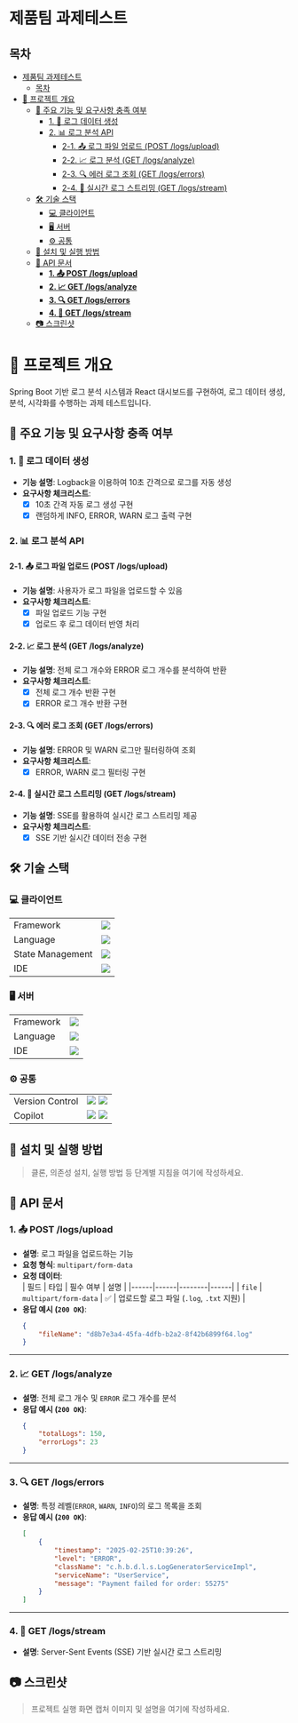 # 제품팀 과제테스트

## 목차

- [제품팀 과제테스트](#제품팀-과제테스트)
  - [목차](#목차)
- [🚀 프로젝트 개요](#-프로젝트-개요)
  - [📌 주요 기능 및 요구사항 충족 여부](#-주요-기능-및-요구사항-충족-여부)
    - [1. 📝 로그 데이터 생성](#1--로그-데이터-생성)
    - [2. 📊 로그 분석 API](#2--로그-분석-api)
      - [2-1. 📤 로그 파일 업로드 (POST /logs/upload)](#2-1--로그-파일-업로드-post-logsupload)
      - [2-2. 📈 로그 분석 (GET /logs/analyze)](#2-2--로그-분석-get-logsanalyze)
      - [2-3. 🔍 에러 로그 조회 (GET /logs/errors)](#2-3--에러-로그-조회-get-logserrors)
      - [2-4. 🔄 실시간 로그 스트리밍 (GET /logs/stream)](#2-4--실시간-로그-스트리밍-get-logsstream)
  - [🛠 기술 스택](#-기술-스택)
    - [💻 클라이언트](#-클라이언트)
    - [🖥 서버](#-서버)
    - [⚙️ 공통](#️-공통)
  - [🚀 설치 및 실행 방법](#-설치-및-실행-방법)
  - [📌 API 문서](#-api-문서)
    - [**1. 📤 POST /logs/upload**](#1--post-logsupload)
    - [**2. 📈 GET /logs/analyze**](#2--get-logsanalyze)
    - [**3. 🔍 GET /logs/errors**](#3--get-logserrors)
    - [**4. 🔄 GET /logs/stream**](#4--get-logsstream)
  - [📷 스크린샷](#-스크린샷)

# 🚀 프로젝트 개요

Spring Boot 기반 로그 분석 시스템과 React 대시보드를 구현하여, 로그 데이터 생성, 분석, 시각화를 수행하는 과제 테스트입니다.

## 📌 주요 기능 및 요구사항 충족 여부

### 1. 📝 로그 데이터 생성

-   **기능 설명**: Logback을 이용하여 10초 간격으로 로그를 자동 생성
-   **요구사항 체크리스트**:
    -   [x] 10초 간격 자동 로그 생성 구현
    -   [x] 랜덤하게 INFO, ERROR, WARN 로그 출력 구현

### 2. 📊 로그 분석 API

#### 2-1. 📤 로그 파일 업로드 (POST /logs/upload)

-   **기능 설명**: 사용자가 로그 파일을 업로드할 수 있음
-   **요구사항 체크리스트**:
    -   [x] 파일 업로드 기능 구현
    -   [x] 업로드 후 로그 데이터 반영 처리

#### 2-2. 📈 로그 분석 (GET /logs/analyze)

-   **기능 설명**: 전체 로그 개수와 ERROR 로그 개수를 분석하여 반환
-   **요구사항 체크리스트**:
    -   [x] 전체 로그 개수 반환 구현
    -   [x] ERROR 로그 개수 반환 구현

#### 2-3. 🔍 에러 로그 조회 (GET /logs/errors)

-   **기능 설명**: ERROR 및 WARN 로그만 필터링하여 조회
-   **요구사항 체크리스트**:
    -   [x] ERROR, WARN 로그 필터링 구현

#### 2-4. 🔄 실시간 로그 스트리밍 (GET /logs/stream)

-   **기능 설명**: SSE를 활용하여 실시간 로그 스트리밍 제공
-   **요구사항 체크리스트**:
    -   [x] SSE 기반 실시간 데이터 전송 구현

## 🛠 기술 스택

### 💻 클라이언트

|                  |                                                                                                                                       |
| :--------------- | :------------------------------------------------------------------------------------------------------------------------------------ |
| Framework        | <img src="https://img.shields.io/badge/react-61DAFB?style=for-the-badge&logo=react&logoColor=black">                                  |
| Language         | <img src="https://img.shields.io/badge/javascript-F7DF1E?style=for-the-badge&logo=javascript&logoColor=black"/>                       |
| State Management | <img src="https://img.shields.io/badge/zustand-5B4638?style=for-the-badge&logoColor=white">                                          |
| IDE              | <img src="https://img.shields.io/badge/Visual%20Studio%20Code-0078d7.svg?style=for-the-badge&logo=visualstudiocode&logoColor=white"/> |

### 🖥 서버

|           |                                                                                                                          |
| :-------- | :----------------------------------------------------------------------------------------------------------------------- |
| Framework | <img src="https://img.shields.io/badge/SpringBoot-6DB33F?style=for-the-badge&logo=SpringBoot&logoColor=white"/>          |
| Language  | <img src="https://img.shields.io/badge/Java-007396?style=for-the-badge&logo=openjdk&logoColor=white"/>                   |
| IDE       | <img src="https://img.shields.io/badge/IntelliJIDEA-000000.svg?style=for-the-badge&logo=intellij-idea&logoColor=white"/> |

### ⚙️ 공통

|                 |                                                                                                                                                                                                                         |
| :-------------- | :---------------------------------------------------------------------------------------------------------------------------------------------------------------------------------------------------------------------- |
| Version Control | <img src="https://img.shields.io/badge/git-F05032?style=for-the-badge&logo=git&logoColor=white"/> <img src="https://img.shields.io/badge/github-181717?style=for-the-badge&logo=github&logoColor=white"/>               |
| Copilot         | <img src="https://img.shields.io/badge/openai-412991.svg?style=for-the-badge&logo=openai&logoColor=white"/> <img src="https://img.shields.io/badge/Cursor-181717.svg?style=for-the-badge&logo=Cursor&logoColor=white"/> |

## 🚀 설치 및 실행 방법

> 클론, 의존성 설치, 실행 방법 등 단계별 지침을 여기에 작성하세요.

## 📌 API 문서

### **1. 📤 POST /logs/upload**

-   **설명**: 로그 파일을 업로드하는 기능
-   **요청 형식**: `multipart/form-data`
-   **요청 데이터**:  
    | 필드 | 타입 | 필수 여부 | 설명 |
    |------|------|--------|------|
    | `file` | `multipart/form-data` | ✅ | 업로드할 로그 파일 (`.log`, `.txt` 지원) |
-   **응답 예시 (`200 OK`)**:
    ```json
    {
        "fileName": "d8b7e3a4-45fa-4dfb-b2a2-8f42b6899f64.log"
    }
    ```

---

### **2. 📈 GET /logs/analyze**

-   **설명**: 전체 로그 개수 및 `ERROR` 로그 개수를 분석
-   **응답 예시 (`200 OK`)**:
    ```json
    {
        "totalLogs": 150,
        "errorLogs": 23
    }
    ```

---

### **3. 🔍 GET /logs/errors**

-   **설명**: 특정 레벨(`ERROR`, `WARN`, `INFO`)의 로그 목록을 조회
-   **응답 예시 (`200 OK`)**:
    ```json
    [
        {
            "timestamp": "2025-02-25T10:39:26",
            "level": "ERROR",
            "className": "c.h.b.d.l.s.LogGeneratorServiceImpl",
            "serviceName": "UserService",
            "message": "Payment failed for order: 55275"
        }
    ]
    ```

---

### **4. 🔄 GET /logs/stream**

-   **설명**: Server-Sent Events (SSE) 기반 실시간 로그 스트리밍

## 📷 스크린샷

> 프로젝트 실행 화면 캡처 이미지 및 설명을 여기에 작성하세요.

